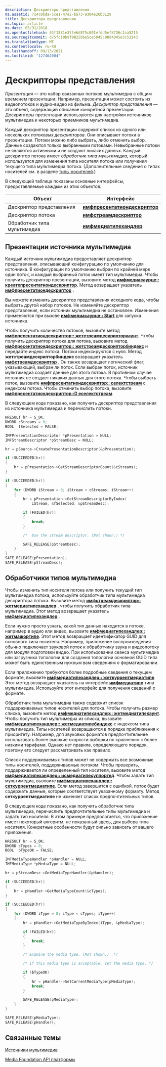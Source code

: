 ```yaml
---
description: Дескрипторы представления
ms.assetid: 714c8bda-5ce1-47e2-ba73-9304e26b3129
title: Дескрипторы представления
ms.topic: article
ms.date: 05/31/2018
ms.openlocfilehash: 44f1581e35fe6d875c691efdd5ef5736c1aa5215
ms.sourcegitcommit: d75fc10b9f0825bbe5ce5045c90d4045e3c53243
ms.translationtype: MT
ms.contentlocale: ru-RU
ms.lasthandoff: 09/13/2021
ms.locfileid: "127462004"
---
```

# <a name="presentation-descriptors"></a>Дескрипторы представления

*Презентация* — это набор связанных потоков мультимедиа с общим временем презентации. Например, презентация может состоять из видеопотоков и аудио-видео из фильма. *Дескриптор представления* — это объект, содержащий описание конкретной презентации. Дескрипторы презентации используются для настройки источников мультимедиа и некоторых приемников мультимедиа.

Каждый дескриптор презентации содержит список из одного или нескольких *потоковых дескрипторов*. Они описывают потоки в презентации. Потоки можно либо выбрать, либо отменить выбор. Данные создаются только выбранными потоками. Невыбранные потоки не являются активными и не создают никаких данных. Каждый дескриптор потока имеет *обработчик типа мультимедиа*, который используется для изменения типа носителя потока или получения текущего типа мультимедиа потока. (Дополнительные сведения о типах носителей см. в разделе [типы носителей](media-types.md).)

В следующей таблице показаны основные интерфейсы, предоставляемые каждым из этих объектов.



| Объект                  | Интерфейс                                                      |
|-------------------------|----------------------------------------------------------------|
| Дескриптор представления | [**имфпресентатиондескриптор**](/windows/desktop/api/mfidl/nn-mfidl-imfpresentationdescriptor) |
| Дескриптор потока       | [**имфстреамдескриптор**](/windows/desktop/api/mfidl/nn-mfidl-imfstreamdescriptor)             |
| Обработчик типа мультимедиа      | [**имфмедиатипехандлер**](/windows/desktop/api/mfidl/nn-mfidl-imfmediatypehandler)             |



 

## <a name="media-source-presentations"></a>Презентации источника мультимедиа

Каждый источник мультимедиа предоставляет дескриптор представления, описывающий конфигурацию по умолчанию для источника. В конфигурации по умолчанию выбран по крайней мере один поток, и каждый выбранный поток имеет тип мультимедиа. Чтобы получить дескриптор презентации, вызовите метод [**имфмедиасаурце:: креатепресентатиондескриптор**](/windows/desktop/api/mfidl/nf-mfidl-imfmediasource-createpresentationdescriptor). Метод возвращает указатель [**имфпресентатиондескриптор**](/windows/desktop/api/mfidl/nn-mfidl-imfpresentationdescriptor) .

Вы можете изменить дескриптор представления исходного кода, чтобы выбрать другой набор потоков. Не изменяйте дескриптор представления, если источник мультимедиа не остановлен. Изменения применяются при вызове [**имфмедиасаурце:: Start**](/windows/desktop/api/mfidl/nf-mfidl-imfmediasource-start) для запуска источника.

Чтобы получить количество потоков, вызовите метод [**имфпресентатиондескриптор:: жетстреамдескрипторкаунт**](/windows/desktop/api/mfidl/nf-mfidl-imfpresentationdescriptor-getstreamdescriptorcount). Чтобы получить дескриптор потока для потока, вызовите метод [**имфпресентатиондескриптор:: жетстреамдескрипторбиндекс**](/windows/desktop/api/mfidl/nf-mfidl-imfpresentationdescriptor-getstreamdescriptorbyindex) и передайте индекс потока. Потоки индексируются с нуля. Метод **жетстреамдескрипторбиндекс** возвращает указатель [**имфстреамдескриптор**](/windows/desktop/api/mfidl/nn-mfidl-imfstreamdescriptor) . Он также возвращает логический флаг, указывающий, выбран ли поток. Если выбран поток, источник мультимедиа создает данные для этого потока. В противном случае источник не создает никаких данных для этого потока. Чтобы выбрать поток, вызовите [**имфпресентатиондескриптор:: селектстреам**](/windows/desktop/api/mfidl/nf-mfidl-imfpresentationdescriptor-selectstream) с индексом потока. Чтобы отменить выбор потока, вызовите [**имфпресентатиондескриптор::D еселектстреам**](/windows/desktop/api/mfidl/nf-mfidl-imfpresentationdescriptor-deselectstream).

В следующем коде показано, как получить дескриптор представления из источника мультимедиа и перечислить потоки.


```C++
HRESULT hr = S_OK;
DWORD cStreams = 0;
BOOL  fSelected = FALSE;

IMFPresentationDescriptor *pPresentation = NULL;
IMFStreamDescriptor *pStreamDesc = NULL;

hr = pSource->CreatePresentationDescriptor(&pPresentation);

if (SUCCEEDED(hr))
{
    hr = pPresentation->GetStreamDescriptorCount(&cStreams);
}

if (SUCCEEDED(hr))
{
    for (DWORD iStream = 0; iStream < cStreams; iStream++)
    {
        hr = pPresentation->GetStreamDescriptorByIndex(
            iStream, &fSelected, &pStreamDesc);

        if (FAILED(hr))
        {
            break;
        }

        /*  Use the stream descriptor. (Not shown.) */

        SAFE_RELEASE(pStreamDesc);
    }
}
SAFE_RELEASE(pPresentation);
SAFE_RELEASE(pStreamDesc);
```



## <a name="media-type-handlers"></a>Обработчики типов мультимедиа

Чтобы изменить тип носителя потока или получить текущий тип мультимедиа потока, используйте обработчик типа мультимедиа дескриптора потока. Вызовите метод [**имфстреамдескриптор:: жетмедиатипехандлер**](/windows/desktop/api/mfidl/nf-mfidl-imfstreamdescriptor-getmediatypehandler) , чтобы получить обработчик типа мультимедиа. Этот метод возвращает указатель [**имфмедиатипехандлер**](/windows/desktop/api/mfidl/nn-mfidl-imfmediatypehandler) .

Если нужно просто узнать, какой тип данных находится в потоке, например в аудио или видео, вызовите [**имфмедиатипехандлер:: жетмажортипе**](/windows/desktop/api/mfidl/nf-mfidl-imfmediatypehandler-getmajortype). Этот метод возвращает идентификатор GUID для основного типа носителя. Например, приложение воспроизведения обычно подключает звуковой поток к обработчику звука и видеопотоку для модуля подготовки видео. При использовании сеанса мультимедиа или загрузчика топологии для создания топологии основной GUID типа может быть единственным нужным вам сведениям о форматировании.

Если приложению требуются более подробные сведения о текущем формате, вызовите [**имфмедиатипехандлер:: жеткуррентмедиатипе**](/windows/desktop/api/mfidl/nf-mfidl-imfmediatypehandler-getcurrentmediatype). Этот метод возвращает указатель на интерфейс [**имфмедиатипе**](/windows/desktop/api/mfobjects/nn-mfobjects-imfmediatype) типа мультимедиа. Используйте этот интерфейс для получения сведений о формате.

Обработчик типа мультимедиа также содержит список поддерживаемых типов носителей для потока. Чтобы получить размер списка, вызовите метод [**имфмедиатипехандлер:: жетмедиатипекаунт**](/windows/desktop/api/mfidl/nf-mfidl-imfmediatypehandler-getmediatypecount). Чтобы получить тип мультимедиа из списка, вызовите [**имфмедиатипехандлер:: жетмедиатипебиндекс**](/windows/desktop/api/mfidl/nf-mfidl-imfmediatypehandler-getmediatypebyindex) с индексом типа мультимедиа. Типы носителей возвращаются в порядке приближения к приоритету. Например, для звуковых форматов предпочтительнее использовать более высокие скорости выборки по сравнению с более низкими тарифами. Однако нет правила, определяющего порядок, поэтому его следует рассматривать как правило.

Список поддерживаемых типов может не содержать все возможные типы носителей, поддерживаемые потоком. Чтобы проверить, поддерживается ли определенный тип носителя, вызовите метод [**имфмедиатипехандлер:: исмедиатипесуппортед**](/windows/desktop/api/mfidl/nf-mfidl-imfmediatypehandler-ismediatypesupported). Чтобы задать тип мультимедиа, вызовите [**имфмедиатипехандлер:: сеткуррентмедиатипе**](/windows/desktop/api/mfidl/nf-mfidl-imfmediatypehandler-setcurrentmediatype). Если метод завершится с ошибкой, поток будет содержать данные, которые соответствует указанному формату. Метод **сеткуррентмедиатипе** не изменяет список предпочтительных типов.

В следующем коде показано, как получить обработчик типа мультимедиа, перечислить предпочтительные типы мультимедиа и задать тип носителя. В этом примере предполагается, что приложение имеет некоторый алгоритм, не показанный здесь, для выбора типа носителя. Конкретные особенности будут сильно зависеть от вашего приложения.


```C++
HRESULT hr = S_OK;
DWORD cTypes = 0;
BOOL  bTypeOK = FALSE;

IMFMediaTypeHandler *pHandler = NULL;
IMFMediaType *pMediaType = NULL;

hr = pStreamDesc->GetMediaTypeHandler(&pHandler);

if (SUCCEEDED(hr))
{
    hr = pHandler->GetMediaTypeCount(&cTypes);
}

if (SUCCEEDED(hr))
{
    for (DWORD iType = 0; iType < cTypes; iType++)
    {   
        hr = pHandler->GetMediaTypeByIndex(iType, &pMediaType);

        if (FAILED(hr))
        {
            break;
        }

        /* Examine the media type. (Not shown.)  */

        /* If this media type is acceptable, set the media type. */

        if (bTypeOK)
        {
            hr = pHandler->SetCurrentMediaType(pMediaType);
            break;
        }

        SAFE_RELEASE(pMediaType);
    }
}    

SAFE_RELEASE(pMediaType);
SAFE_RELEASE(pHandler);
```



## <a name="related-topics"></a>Связанные темы

<dl> <dt>

[Источники мультимедиа](media-sources.md)
</dt> <dt>

[Media Foundation API платформы](media-foundation-platform-apis.md)
</dt> </dl>

 

 



